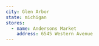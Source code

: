 ```yaml
---
city: Glen Arbor
state: michigan
stores:
  - name: Andersons Market
    address: 6545 Western Avenue
---
```

